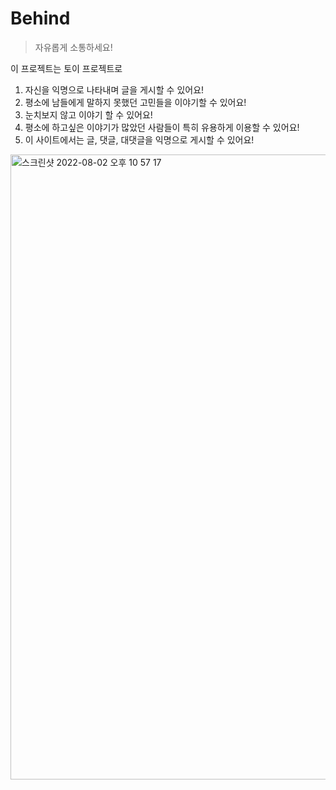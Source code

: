 # Behind

> 자유롭게 소통하세요!

이 프로젝트는 토이 프로젝트로 
1. 자신을 익명으로 나타내며 글을 게시할 수 있어요!
2. 평소에 남들에게 말하지 못했던 고민들을 이야기할 수 있어요!
3. 눈치보지 않고 이야기 할 수 있어요!
4. 평소에 하고싶은 이야기가 많았던 사람들이 특히 유용하게 이용할 수 있어요!
5. 이 사이트에서는 글, 댓글, 대댓글을 익명으로 게시할 수 있어요!


 <img width="1000" alt="스크린샷 2022-08-02 오후 10 57 17" src="https://user-images.githubusercontent.com/91148531/182393239-aaa4075b-300f-4483-af57-39c054360aba.png">

